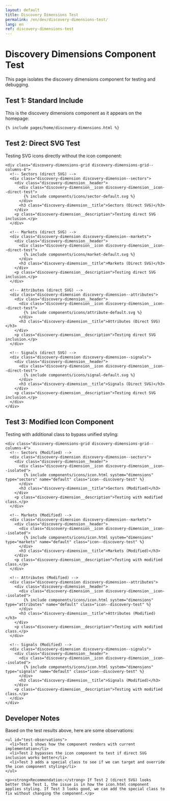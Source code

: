 ```yaml
---
layout: default
title: Discovery Dimensions Test
permalink: /en/dev/discovery-dimensions-test/
lang: en
ref: discovery-dimensions-test
---
```


<div class="panel panel--light">
  <div class="panel__content">
    <h1 class="panel__heading-primary">Discovery Dimensions Component Test</h1>
    <p class="panel__lead-text">This page isolates the discovery dimensions component for testing and debugging.</p>
  </div>
</div>

<!-- Test 1: Standard Include -->
<div class="panel panel--light">
  <div class="panel__content">
    <h2 class="panel__heading-secondary">Test 1: Standard Include</h2>
    <p>This is the discovery dimensions component as it appears on the homepage:</p>

    {% include pages/home/discovery-dimensions.html %}
  </div>
</div>

<!-- Test 2: Direct SVG Test -->
<div class="panel panel--light">
  <div class="panel__content">
    <h2 class="panel__heading-secondary">Test 2: Direct SVG Test</h2>
    <p>Testing SVG icons directly without the icon component:</p>

    <div class="discovery-dimensions-grid discovery-dimensions-grid--columns-4">
      <!-- Sectors (direct SVG) -->
      <div class="discovery-dimension discovery-dimension--sectors">
        <div class="discovery-dimension__header">
          <div class="discovery-dimension__icon discovery-dimension__icon--direct-test">
            {% include components/icons/sector-default.svg %}
          </div>
          <h3 class="discovery-dimension__title">Sectors (Direct SVG)</h3>
        </div>
        <p class="discovery-dimension__description">Testing direct SVG inclusion.</p>
      </div>

      <!-- Markets (direct SVG) -->
      <div class="discovery-dimension discovery-dimension--markets">
        <div class="discovery-dimension__header">
          <div class="discovery-dimension__icon discovery-dimension__icon--direct-test">
            {% include components/icons/market-default.svg %}
          </div>
          <h3 class="discovery-dimension__title">Markets (Direct SVG)</h3>
        </div>
        <p class="discovery-dimension__description">Testing direct SVG inclusion.</p>
      </div>

      <!-- Attributes (direct SVG) -->
      <div class="discovery-dimension discovery-dimension--attributes">
        <div class="discovery-dimension__header">
          <div class="discovery-dimension__icon discovery-dimension__icon--direct-test">
            {% include components/icons/attribute-default.svg %}
          </div>
          <h3 class="discovery-dimension__title">Attributes (Direct SVG)</h3>
        </div>
        <p class="discovery-dimension__description">Testing direct SVG inclusion.</p>
      </div>

      <!-- Signals (direct SVG) -->
      <div class="discovery-dimension discovery-dimension--signals">
        <div class="discovery-dimension__header">
          <div class="discovery-dimension__icon discovery-dimension__icon--direct-test">
            {% include components/icons/signal-default.svg %}
          </div>
          <h3 class="discovery-dimension__title">Signals (Direct SVG)</h3>
        </div>
        <p class="discovery-dimension__description">Testing direct SVG inclusion.</p>
      </div>
    </div>
  </div>
</div>

<!-- Test 3: Modified Icon Component -->
<div class="panel panel--light">
  <div class="panel__content">
    <h2 class="panel__heading-secondary">Test 3: Modified Icon Component</h2>
    <p>Testing with additional class to bypass unified styling:</p>

    <div class="discovery-dimensions-grid discovery-dimensions-grid--columns-4">
      <!-- Sectors (Modified) -->
      <div class="discovery-dimension discovery-dimension--sectors">
        <div class="discovery-dimension__header">
          <div class="discovery-dimension__icon discovery-dimension__icon--isolated">
            {% include components/icons/icon.html system="dimensions" type="sectors" name="default" class="icon--discovery-test" %}
          </div>
          <h3 class="discovery-dimension__title">Sectors (Modified)</h3>
        </div>
        <p class="discovery-dimension__description">Testing with modified class.</p>
      </div>

      <!-- Markets (Modified) -->
      <div class="discovery-dimension discovery-dimension--markets">
        <div class="discovery-dimension__header">
          <div class="discovery-dimension__icon discovery-dimension__icon--isolated">
            {% include components/icons/icon.html system="dimensions" type="markets" name="default" class="icon--discovery-test" %}
          </div>
          <h3 class="discovery-dimension__title">Markets (Modified)</h3>
        </div>
        <p class="discovery-dimension__description">Testing with modified class.</p>
      </div>

      <!-- Attributes (Modified) -->
      <div class="discovery-dimension discovery-dimension--attributes">
        <div class="discovery-dimension__header">
          <div class="discovery-dimension__icon discovery-dimension__icon--isolated">
            {% include components/icons/icon.html system="dimensions" type="attributes" name="default" class="icon--discovery-test" %}
          </div>
          <h3 class="discovery-dimension__title">Attributes (Modified)</h3>
        </div>
        <p class="discovery-dimension__description">Testing with modified class.</p>
      </div>

      <!-- Signals (Modified) -->
      <div class="discovery-dimension discovery-dimension--signals">
        <div class="discovery-dimension__header">
          <div class="discovery-dimension__icon discovery-dimension__icon--isolated">
            {% include components/icons/icon.html system="dimensions" type="signals" name="default" class="icon--discovery-test" %}
          </div>
          <h3 class="discovery-dimension__title">Signals (Modified)</h3>
        </div>
        <p class="discovery-dimension__description">Testing with modified class.</p>
      </div>
    </div>
  </div>
</div>

<style>
  /* Inline CSS for test cases */
  .discovery-dimension__icon--direct-test {
    display: flex;
    align-items: center;
    justify-content: center;
    width: 48px;
    height: 48px;
    border-radius: 50%;
    margin-right: var(--space-3);
  }

  .discovery-dimension--sectors .discovery-dimension__icon--direct-test {
    background-color: var(--olive-100);
  }

  .discovery-dimension--markets .discovery-dimension__icon--direct-test {
    background-color: var(--sky-100);
  }

  .discovery-dimension--attributes .discovery-dimension__icon--direct-test {
    background-color: var(--secondary-100);
  }

  .discovery-dimension--signals .discovery-dimension__icon--direct-test {
    background-color: var(--accent-100);
  }

  .discovery-dimension__icon--direct-test svg {
    width: 24px;
    height: 24px;
    stroke: currentColor;
    fill: none;
  }

  .discovery-dimension--sectors .discovery-dimension__icon--direct-test svg {
    stroke: var(--olive-700);
  }

  .discovery-dimension--markets .discovery-dimension__icon--direct-test svg {
    stroke: var(--sky-700);
  }

  .discovery-dimension--attributes .discovery-dimension__icon--direct-test svg {
    stroke: var(--secondary-700);
  }

  .discovery-dimension--signals .discovery-dimension__icon--direct-test svg {
    stroke: var(--accent-700);
  }

  /* Special case for Test 3 */
  .icon--discovery-test {
    background: transparent !important;
  }

  .icon--discovery-test svg {
    width: 24px !important;
    height: 24px !important;
    stroke-width: 2 !important;
    fill: none !important;
  }

  .discovery-dimension--sectors .icon--discovery-test svg {
    stroke: var(--olive-700) !important;
  }

  .discovery-dimension--markets .icon--discovery-test svg {
    stroke: var(--sky-700) !important;
  }

  .discovery-dimension--attributes .icon--discovery-test svg {
    stroke: var(--secondary-700) !important;
  }

  .discovery-dimension--signals .icon--discovery-test svg {
    stroke: var(--accent-700) !important;
  }
</style>

<div class="panel panel--primary">
  <div class="panel__content">
    <h2 class="panel__heading-secondary">Developer Notes</h2>
    <p>Based on the test results above, here are some observations:</p>

    <ul id="test-observations">
      <li>Test 1 shows how the component renders with current implementation</li>
      <li>Test 2 bypasses the icon component to test if direct SVG inclusion works better</li>
      <li>Test 3 adds a special class to see if we can target and override the icon component styling</li>
    </ul>

    <p><strong>Recommendation:</strong> If Test 2 (direct SVG) looks better than Test 1, the issue is in how the icon.html component applies styling. If Test 3 looks good, we can add the special class to fix without changing the component.</p>
  </div>
</div>
